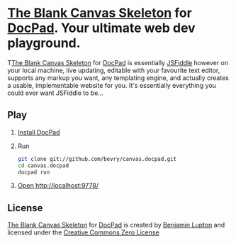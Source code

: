 # [The Blank Canvas Skeleton](https://github.com/bevry/canvas.docpad) for [DocPad](https://github.com/bevry/docpad). Your ultimate web dev playground.

T[The Blank Canvas Skeleton](https://github.com/bevry/canvas.docpad) for [DocPad](https://github.com/bevry/docpad) is essentially [JSFiddle](http://jsfiddle.net/) however on your local machine, live updating, editable with your favourite text editor, supports any markup you want, any templating engine, and actually creates a usable, implementable website for you. It's essentially everything you could ever want JSFiddle to be...


## Play

1. [Install DocPad](https://github.com/bevry/docpad) 

1. Run

	``` bash
	git clone git://github.com/bevry/canvas.docpad.git
	cd canvas.docpad
	docpad run
	```

1. [Open http://localhost:9778/](http://localhost:9778/)


## License

[The Blank Canvas Skeleton](https://github.com/bevry/canvas.docpad) for [DocPad](https://github.com/bevry/docpad) is created by [Benjamin Lupton](http://balupton.com) and licensed under the [Creative Commons Zero License](http://creativecommons.org/publicdomain/zero/1.0/)

